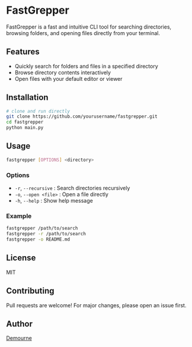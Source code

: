 # FastGrepper

FastGrepper is a fast and intuitive CLI tool for searching directories, browsing folders, and opening files directly from your terminal.

## Features

- Quickly search for folders and files in a specified directory
- Browse directory contents interactively
- Open files with your default editor or viewer

## Installation

```bash
# clone and run directly
git clone https://github.com/yourusername/fastgrepper.git
cd fastgrepper
python main.py
```

## Usage

```bash
fastgrepper [OPTIONS] <directory>
```

### Options

- `-r`, `--recursive` : Search directories recursively
- `-o`, `--open <file>` : Open a file directly
- `-h`, `--help` : Show help message

### Example

```bash
fastgrepper /path/to/search
fastgrepper -r /path/to/search
fastgrepper -o README.md
```

## License

MIT

## Contributing

Pull requests are welcome! For major changes, please open an issue first.

## Author

[Demourne](https://github.com/Demourn)